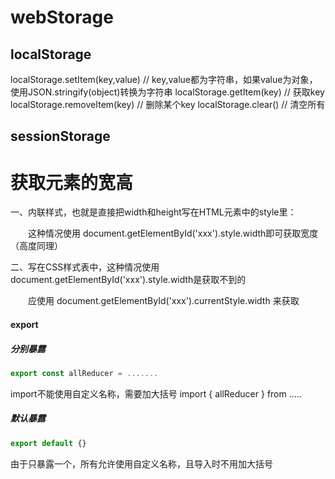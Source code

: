 # webStorage
## localStorage
localStorage.setItem(key,value) // key,value都为字符串，如果value为对象，使用JSON.stringify(object)转换为字符串
localStorage.getItem(key) // 获取key
localStorage.removeItem(key) // 删除某个key
localStorage.clear() // 清空所有

## sessionStorage



# 获取元素的宽高

一、内联样式，也就是直接把width和height写在HTML元素中的style里：

　　这种情况使用     document.getElementById('xxx').style.width即可获取宽度（高度同理）

二、写在CSS样式表中，这种情况使用 document.getElementById('xxx').style.width是获取不到的

　　应使用 document.getElementById('xxx').currentStyle.width 来获取


#### export
##### 分别暴露
```javascript
export const allReducer = .......
```
import不能使用自定义名称，需要加大括号
import { allReducer } from .....
##### 默认暴露
```javascript
export default {}
```
由于只暴露一个，所有允许使用自定义名称，且导入时不用加大括号
